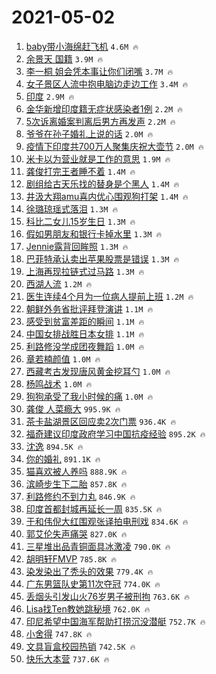 # 2021-05-02

1. [baby带小海绵赶飞机](https://s.weibo.com/weibo?q=%23baby%E5%B8%A6%E5%B0%8F%E6%B5%B7%E7%BB%B5%E8%B5%B6%E9%A3%9E%E6%9C%BA%23&Refer=top) `4.6M 🔥`
1. [余景天 国籍](https://s.weibo.com/weibo?q=%E4%BD%99%E6%99%AF%E5%A4%A9%20%E5%9B%BD%E7%B1%8D&Refer=top) `3.9M 🔥`
1. [李一桐 姐会凭本事让你们闭嘴](https://s.weibo.com/weibo?q=%E6%9D%8E%E4%B8%80%E6%A1%90%20%E5%A7%90%E4%BC%9A%E5%87%AD%E6%9C%AC%E4%BA%8B%E8%AE%A9%E4%BD%A0%E4%BB%AC%E9%97%AD%E5%98%B4&Refer=top) `3.7M 🔥`
1. [女子景区人流中抱电脑边走边工作](https://s.weibo.com/weibo?q=%23%E5%A5%B3%E5%AD%90%E6%99%AF%E5%8C%BA%E4%BA%BA%E6%B5%81%E4%B8%AD%E6%8A%B1%E7%94%B5%E8%84%91%E8%BE%B9%E8%B5%B0%E8%BE%B9%E5%B7%A5%E4%BD%9C%23&Refer=top) `3.4M 🔥`
1. [印度](https://s.weibo.com/weibo?q=%E5%8D%B0%E5%BA%A6&Refer=top) `2.9M 🔥`
1. [金华新增印度籍无症状感染者1例](https://s.weibo.com/weibo?q=%23%E9%87%91%E5%8D%8E%E6%96%B0%E5%A2%9E%E5%8D%B0%E5%BA%A6%E7%B1%8D%E6%97%A0%E7%97%87%E7%8A%B6%E6%84%9F%E6%9F%93%E8%80%851%E4%BE%8B%23&Refer=top) `2.2M 🔥`
1. [5次诉离婚案判离后男方再发声](https://s.weibo.com/weibo?q=%235%E6%AC%A1%E8%AF%89%E7%A6%BB%E5%A9%9A%E6%A1%88%E5%88%A4%E7%A6%BB%E5%90%8E%E7%94%B7%E6%96%B9%E5%86%8D%E5%8F%91%E5%A3%B0%23&Refer=top) `2.2M 🔥`
1. [爷爷在孙子婚礼上说的话](https://s.weibo.com/weibo?q=%E7%88%B7%E7%88%B7%E5%9C%A8%E5%AD%99%E5%AD%90%E5%A9%9A%E7%A4%BC%E4%B8%8A%E8%AF%B4%E7%9A%84%E8%AF%9D&Refer=top) `2.0M 🔥`
1. [疫情下印度共700万人聚集庆祝大壶节](https://s.weibo.com/weibo?q=%23%E7%96%AB%E6%83%85%E4%B8%8B%E5%8D%B0%E5%BA%A6%E5%85%B1700%E4%B8%87%E4%BA%BA%E8%81%9A%E9%9B%86%E5%BA%86%E7%A5%9D%E5%A4%A7%E5%A3%B6%E8%8A%82%23&Refer=top) `2.0M 🔥`
1. [米卡以为营业就是工作的意思](https://s.weibo.com/weibo?q=%23%E7%B1%B3%E5%8D%A1%E4%BB%A5%E4%B8%BA%E8%90%A5%E4%B8%9A%E5%B0%B1%E6%98%AF%E5%B7%A5%E4%BD%9C%E7%9A%84%E6%84%8F%E6%80%9D%23&Refer=top) `1.9M 🔥`
1. [龚俊打完王者睡不着](https://s.weibo.com/weibo?q=%23%E9%BE%9A%E4%BF%8A%E6%89%93%E5%AE%8C%E7%8E%8B%E8%80%85%E7%9D%A1%E4%B8%8D%E7%9D%80%23&Refer=top) `1.4M 🔥`
1. [剧组给古天乐找的替身是个黑人](https://s.weibo.com/weibo?q=%23%E5%89%A7%E7%BB%84%E7%BB%99%E5%8F%A4%E5%A4%A9%E4%B9%90%E6%89%BE%E7%9A%84%E6%9B%BF%E8%BA%AB%E6%98%AF%E4%B8%AA%E9%BB%91%E4%BA%BA%23&Refer=top) `1.4M 🔥`
1. [井汲大翔amu喜内优心围观狗打架](https://s.weibo.com/weibo?q=%23%E4%BA%95%E6%B1%B2%E5%A4%A7%E7%BF%94amu%E5%96%9C%E5%86%85%E4%BC%98%E5%BF%83%E5%9B%B4%E8%A7%82%E7%8B%97%E6%89%93%E6%9E%B6%23&Refer=top) `1.4M 🔥`
1. [徐璐琼瑶式落泪](https://s.weibo.com/weibo?q=%23%E5%BE%90%E7%92%90%E7%90%BC%E7%91%B6%E5%BC%8F%E8%90%BD%E6%B3%AA%23&Refer=top) `1.3M 🔥`
1. [科比二女儿15岁生日](https://s.weibo.com/weibo?q=%E7%A7%91%E6%AF%94%E4%BA%8C%E5%A5%B3%E5%84%BF15%E5%B2%81%E7%94%9F%E6%97%A5&Refer=top) `1.3M 🔥`
1. [假如男朋友和银行卡掉水里](https://s.weibo.com/weibo?q=%23%E5%81%87%E5%A6%82%E7%94%B7%E6%9C%8B%E5%8F%8B%E5%92%8C%E9%93%B6%E8%A1%8C%E5%8D%A1%E6%8E%89%E6%B0%B4%E9%87%8C%23&Refer=top) `1.3M 🔥`
1. [Jennie露背回眸照](https://s.weibo.com/weibo?q=%23Jennie%E9%9C%B2%E8%83%8C%E5%9B%9E%E7%9C%B8%E7%85%A7%23&Refer=top) `1.3M 🔥`
1. [巴菲特承认卖出苹果股票是错误](https://s.weibo.com/weibo?q=%23%E5%B7%B4%E8%8F%B2%E7%89%B9%E6%89%BF%E8%AE%A4%E5%8D%96%E5%87%BA%E8%8B%B9%E6%9E%9C%E8%82%A1%E7%A5%A8%E6%98%AF%E9%94%99%E8%AF%AF%23&Refer=top) `1.3M 🔥`
1. [上海再现拉链式过马路](https://s.weibo.com/weibo?q=%E4%B8%8A%E6%B5%B7%E5%86%8D%E7%8E%B0%E6%8B%89%E9%93%BE%E5%BC%8F%E8%BF%87%E9%A9%AC%E8%B7%AF&Refer=top) `1.3M 🔥`
1. [西湖人流](https://s.weibo.com/weibo?q=%E8%A5%BF%E6%B9%96%E4%BA%BA%E6%B5%81&Refer=top) `1.2M 🔥`
1. [医生连续4个月为一位病人提前上班](https://s.weibo.com/weibo?q=%E5%8C%BB%E7%94%9F%E8%BF%9E%E7%BB%AD4%E4%B8%AA%E6%9C%88%E4%B8%BA%E4%B8%80%E4%BD%8D%E7%97%85%E4%BA%BA%E6%8F%90%E5%89%8D%E4%B8%8A%E7%8F%AD&Refer=top) `1.2M 🔥`
1. [朝鲜外务省批评拜登演讲](https://s.weibo.com/weibo?q=%23%E6%9C%9D%E9%B2%9C%E5%A4%96%E5%8A%A1%E7%9C%81%E6%89%B9%E8%AF%84%E6%8B%9C%E7%99%BB%E6%BC%94%E8%AE%B2%23&Refer=top) `1.1M 🔥`
1. [感受到贫富差距的瞬间](https://s.weibo.com/weibo?q=%23%E6%84%9F%E5%8F%97%E5%88%B0%E8%B4%AB%E5%AF%8C%E5%B7%AE%E8%B7%9D%E7%9A%84%E7%9E%AC%E9%97%B4%23&Refer=top) `1.1M 🔥`
1. [中国女排战胜日本女排](https://s.weibo.com/weibo?q=%23%E4%B8%AD%E5%9B%BD%E5%A5%B3%E6%8E%92%E6%88%98%E8%83%9C%E6%97%A5%E6%9C%AC%E5%A5%B3%E6%8E%92%23&Refer=top) `1.1M 🔥`
1. [利路修没学成团夜舞蹈](https://s.weibo.com/weibo?q=%23%E5%88%A9%E8%B7%AF%E4%BF%AE%E6%B2%A1%E5%AD%A6%E6%88%90%E5%9B%A2%E5%A4%9C%E8%88%9E%E8%B9%88%23&Refer=top) `1.0M 🔥`
1. [章若楠颜值](https://s.weibo.com/weibo?q=%23%E7%AB%A0%E8%8B%A5%E6%A5%A0%E9%A2%9C%E5%80%BC%23&Refer=top) `1.0M 🔥`
1. [西藏考古发现唐风黄金挖耳勺](https://s.weibo.com/weibo?q=%23%E8%A5%BF%E8%97%8F%E8%80%83%E5%8F%A4%E5%8F%91%E7%8E%B0%E5%94%90%E9%A3%8E%E9%BB%84%E9%87%91%E6%8C%96%E8%80%B3%E5%8B%BA%23&Refer=top) `1.0M 🔥`
1. [杨鸣战术](https://s.weibo.com/weibo?q=%E6%9D%A8%E9%B8%A3%E6%88%98%E6%9C%AF&Refer=top) `1.0M 🔥`
1. [狗狗承受了我小时候的痛](https://s.weibo.com/weibo?q=%23%E7%8B%97%E7%8B%97%E6%89%BF%E5%8F%97%E4%BA%86%E6%88%91%E5%B0%8F%E6%97%B6%E5%80%99%E7%9A%84%E7%97%9B%23&Refer=top) `1.0M 🔥`
1. [龚俊 人菜瘾大](https://s.weibo.com/weibo?q=%E9%BE%9A%E4%BF%8A%20%E4%BA%BA%E8%8F%9C%E7%98%BE%E5%A4%A7&Refer=top) `995.9K 🔥`
1. [茶卡盐湖景区回应卖2次门票](https://s.weibo.com/weibo?q=%E8%8C%B6%E5%8D%A1%E7%9B%90%E6%B9%96%E6%99%AF%E5%8C%BA%E5%9B%9E%E5%BA%94%E5%8D%962%E6%AC%A1%E9%97%A8%E7%A5%A8&Refer=top) `936.4K 🔥`
1. [福奇建议印度政府学习中国抗疫经验](https://s.weibo.com/weibo?q=%23%E7%A6%8F%E5%A5%87%E5%BB%BA%E8%AE%AE%E5%8D%B0%E5%BA%A6%E6%94%BF%E5%BA%9C%E5%AD%A6%E4%B9%A0%E4%B8%AD%E5%9B%BD%E6%8A%97%E7%96%AB%E7%BB%8F%E9%AA%8C%23&Refer=top) `895.2K 🔥`
1. [沈逸](https://s.weibo.com/weibo?q=%E6%B2%88%E9%80%B8&Refer=top) `894.5K 🔥`
1. [你的婚礼](https://s.weibo.com/weibo?q=%E4%BD%A0%E7%9A%84%E5%A9%9A%E7%A4%BC&Refer=top) `891.1K 🔥`
1. [猫喜欢被人养吗](https://s.weibo.com/weibo?q=%23%E7%8C%AB%E5%96%9C%E6%AC%A2%E8%A2%AB%E4%BA%BA%E5%85%BB%E5%90%97%23&Refer=top) `888.9K 🔥`
1. [滨崎步生下二胎](https://s.weibo.com/weibo?q=%23%E6%BB%A8%E5%B4%8E%E6%AD%A5%E7%94%9F%E4%B8%8B%E4%BA%8C%E8%83%8E%23&Refer=top) `857.8K 🔥`
1. [利路修约不到力丸](https://s.weibo.com/weibo?q=%23%E5%88%A9%E8%B7%AF%E4%BF%AE%E7%BA%A6%E4%B8%8D%E5%88%B0%E5%8A%9B%E4%B8%B8%23&Refer=top) `846.9K 🔥`
1. [印度首都封城再延长一周](https://s.weibo.com/weibo?q=%23%E5%8D%B0%E5%BA%A6%E9%A6%96%E9%83%BD%E5%B0%81%E5%9F%8E%E5%86%8D%E5%BB%B6%E9%95%BF%E4%B8%80%E5%91%A8%23&Refer=top) `835.5K 🔥`
1. [于和伟倪大红围观张译拍电刑戏](https://s.weibo.com/weibo?q=%23%E4%BA%8E%E5%92%8C%E4%BC%9F%E5%80%AA%E5%A4%A7%E7%BA%A2%E5%9B%B4%E8%A7%82%E5%BC%A0%E8%AF%91%E6%8B%8D%E7%94%B5%E5%88%91%E6%88%8F%23&Refer=top) `834.6K 🔥`
1. [郭艾伦失声痛哭](https://s.weibo.com/weibo?q=%23%E9%83%AD%E8%89%BE%E4%BC%A6%E5%A4%B1%E5%A3%B0%E7%97%9B%E5%93%AD%23&Refer=top) `827.0K 🔥`
1. [三星堆出品青铜面具冰激凌](https://s.weibo.com/weibo?q=%23%E4%B8%89%E6%98%9F%E5%A0%86%E5%87%BA%E5%93%81%E9%9D%92%E9%93%9C%E9%9D%A2%E5%85%B7%E5%86%B0%E6%BF%80%E5%87%8C%23&Refer=top) `790.0K 🔥`
1. [胡明轩FMVP](https://s.weibo.com/weibo?q=%E8%83%A1%E6%98%8E%E8%BD%A9FMVP&Refer=top) `785.8K 🔥`
1. [染发染出了秃头的效果](https://s.weibo.com/weibo?q=%23%E6%9F%93%E5%8F%91%E6%9F%93%E5%87%BA%E4%BA%86%E7%A7%83%E5%A4%B4%E7%9A%84%E6%95%88%E6%9E%9C%23&Refer=top) `779.4K 🔥`
1. [广东男篮队史第11次夺冠](https://s.weibo.com/weibo?q=%23%E5%B9%BF%E4%B8%9C%E7%94%B7%E7%AF%AE%E9%98%9F%E5%8F%B2%E7%AC%AC11%E6%AC%A1%E5%A4%BA%E5%86%A0%23&Refer=top) `774.0K 🔥`
1. [丢烟头引发山火76岁男子被刑拘](https://s.weibo.com/weibo?q=%E4%B8%A2%E7%83%9F%E5%A4%B4%E5%BC%95%E5%8F%91%E5%B1%B1%E7%81%AB76%E5%B2%81%E7%94%B7%E5%AD%90%E8%A2%AB%E5%88%91%E6%8B%98&Refer=top) `763.6K 🔥`
1. [Lisa找Ten教她跳秘境](https://s.weibo.com/weibo?q=%23Lisa%E6%89%BETen%E6%95%99%E5%A5%B9%E8%B7%B3%E7%A7%98%E5%A2%83%23&Refer=top) `762.0K 🔥`
1. [印尼希望中国海军帮助打捞沉没潜艇](https://s.weibo.com/weibo?q=%E5%8D%B0%E5%B0%BC%E5%B8%8C%E6%9C%9B%E4%B8%AD%E5%9B%BD%E6%B5%B7%E5%86%9B%E5%B8%AE%E5%8A%A9%E6%89%93%E6%8D%9E%E6%B2%89%E6%B2%A1%E6%BD%9C%E8%89%87&Refer=top) `752.7K 🔥`
1. [小舍得](https://s.weibo.com/weibo?q=%E5%B0%8F%E8%88%8D%E5%BE%97&Refer=top) `747.8K 🔥`
1. [文具盲盒校园热销](https://s.weibo.com/weibo?q=%23%E6%96%87%E5%85%B7%E7%9B%B2%E7%9B%92%E6%A0%A1%E5%9B%AD%E7%83%AD%E9%94%80%23&Refer=top) `742.5K 🔥`
1. [快乐大本营](https://s.weibo.com/weibo?q=%E5%BF%AB%E4%B9%90%E5%A4%A7%E6%9C%AC%E8%90%A5&Refer=top) `737.6K 🔥`
